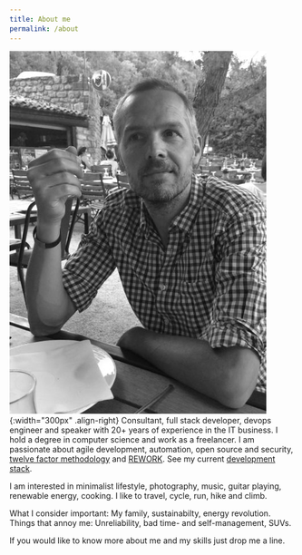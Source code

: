 ```yaml
---
title: About me
permalink: /about
---
```


![Picture](/assets/images/cocorse.jpg){:width="300px" .align-right}
Consultant, full stack developer, devops engineer and speaker with 20+ years of experience in the IT business. I hold a degree in computer science and work as a freelancer.
I am passionate about agile development, automation, open source and security, [twelve factor methodology](https://12factor.net/)
and [REWORK](/rework). See my current [development stack](/stack).

I am interested in minimalist lifestyle, photography, music, guitar playing, renewable energy, cooking.
I like to travel, cycle, run, hike and climb.

What I consider important: My family, sustainabilty, energy revolution.
Things that annoy me: Unreliability, bad time- and self-management, SUVs.

If you would like to know more about me and my skills just drop me a line.
